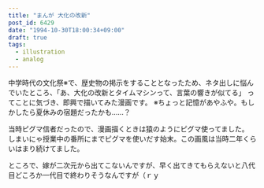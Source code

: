 ```yaml
---
title: "まんが 大化の改新"
post_id: 6429
date: "1994-10-30T18:00:34+09:00"
draft: true
tags:
  - illustration
  - analog
---
```



中学時代の文化祭※で、歴史物の掲示をすることとなったため、ネタ出しに悩んでいたところ、「あ、大化の改新とタイムマシンって、言葉の響きが似てる」 ってことに気づき、即興で描いてみた漫画です。
※ちょっと記憶があやふや。もしかしたら夏休みの宿題だったかも……？

当時ピグマ信者だったので、漫画描くときは猿のようにピグマ使ってました。
しまいにゃ授業中の番所にまでピグマを使いだす始末。この画風は当時二年くらいはまり続けてました。

ところで、嫁が二次元から出てこないんですが、早く出てきてもらえないと八代目どころか一代目で終わりそうなんですが（ｒｙ
